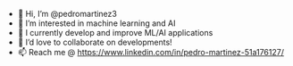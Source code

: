 - 👋 Hi, I’m @pedromartinez3
- 👀 I’m interested in machine learning and AI
- 🌱 I currently develop and improve ML/AI applications
- 💞️ I’d love to collaborate on developments!
- 📫 Reach me @ https://www.linkedin.com/in/pedro-martinez-51a176127/

<!---
pedromartinez3/pedromartinez3 is a ✨ special ✨ repository because its `README.md` (this file) appears on your GitHub profile.
You can click the Preview link to take a look at your changes.
--->
